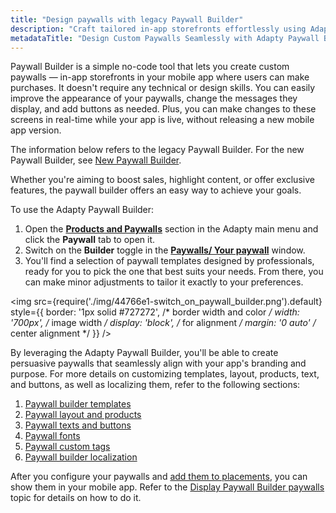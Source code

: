 ```yaml
---
title: "Design paywalls with legacy Paywall Builder"
description: "Craft tailored in-app storefronts effortlessly using Adapty's Paywall Builder. No coding or design expertise required. Customize appearance, messaging, and buttons in real time. Elevate sales, highlight content, or provide exclusive features with ease"
metadataTitle: "Design Custom Paywalls Seamlessly with Adapty Paywall Builder"
---
```


Paywall Builder is a simple no-code tool that lets you create custom paywalls — in-app storefronts in your mobile app where users can make purchases. It doesn't require any technical or design skills. You can easily improve the appearance of your paywalls, change the messages they display, and add buttons as needed. Plus, you can make changes to these screens in real-time while your app is live, without releasing a new mobile app version.

The information below refers to the legacy Paywall Builder. For the new Paywall Builder, see [New Paywall Builder](/3.0/adapty-paywall-builder).

Whether you're aiming to boost sales, highlight content, or offer exclusive features, the paywall builder offers an easy way to achieve your goals.

To use the Adapty Paywall Builder:

1. Open the [**Products and Paywalls**](https://app.adapty.io/paywalls) section in the Adapty main menu and click the **Paywall** tab to open it.
2. Switch on the **Builder** toggle in the [**Paywalls/ Your paywall**](https://app.adapty.io/paywalls/create) window.
3. You'll find a selection of paywall templates designed by professionals, ready for you to pick the one that best suits your needs. From there, you can make minor adjustments to tailor it exactly to your preferences.


<img
  src={require('./img/44766e1-switch_on_paywall_builder.png').default}
  style={{
    border: '1px solid #727272', /* border width and color */
    width: '700px', /* image width */
    display: 'block', /* for alignment */
    margin: '0 auto' /* center alignment */
  }}
/>





By leveraging the Adapty Paywall Builder, you'll be able to create persuasive paywalls that seamlessly align with your app's branding and purpose. For more details on customizing templates, layout, products, text, and buttons, as well as localizing them, refer to the following sections:

1. [Paywall builder templates](paywall-builder-templates)
2. [Paywall  layout and products](paywall-layout-and-products)
3. [Paywall texts and buttons](paywall-texts-and-buttons)
4. [Paywall fonts](using-custom-fonts-in-paywall-builder)
5. [Paywall custom tags](custom-tags-in-paywall-builder) 
6. [Paywall builder localization](add-paywall-locale-in-adapty-paywall-builder)

After you configure your paywalls and [add them to placements](add-audience-paywall-ab-test), you can show them in your mobile app. Refer to the [Display Paywall Builder paywalls](display-pb-paywalls) topic for details on how to do it.